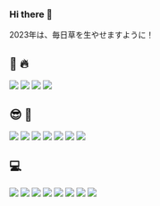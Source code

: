 ### Hi there 👋

2023年は、毎日草を生やせますように！

## :muscle: :fire:

![](https://img.shields.io/badge/-Unity-000000.svg?logo=unity&style=plastic)
![](https://img.shields.io/badge/-C%EF%BC%83-4db56a.svg?logo=csharp&style=plastic)
![](https://img.shields.io/badge/-Javascript-F7DF1E.svg?logo=javascript&style=plastic)
![](https://img.shields.io/badge/-Solidity-e6e6e6?logo=solidity&logoColor=black&style=plastic)

## :sunglasses: :beginner:

![](https://img.shields.io/badge/-Blender-F5792A.svg?logo=blender&style=plastic)
![](https://img.shields.io/badge/-AWS-232F3E.svg?logo=amazon-aws&style=plastic)
![](https://img.shields.io/badge/-Docker-1488C6.svg?logo=docker&style=plastic)
![](https://img.shields.io/badge/-Php-777BB4.svg?logo=php&style=plastic)
![](https://img.shields.io/badge/-Mysql-4479A1.svg?logo=mysql&style=plastic)
![](https://img.shields.io/badge/-C++-00599C.svg?logo=cplusplus&style=plastic)
![](https://img.shields.io/badge/-Python-3776AB.svg?logo=python&style=plastic)

## :computer:

![](https://img.shields.io/badge/-Windows-0078D6.svg?logo=windows&style=plastic)
![](https://img.shields.io/badge/-Android-A4C639.svg?logo=android&style=plastic)
![](https://img.shields.io/badge/-Apple-999999.svg?logo=apple&style=plastic)
![](https://img.shields.io/badge/-Linux-FCC624.svg?logo=linux&style=plastic)
![](https://img.shields.io/badge/-Ubuntu-E95420.svg?logo=ubuntu&style=plastic)
![](https://img.shields.io/badge/-Raspberrypi-C51A4A.svg?logo=raspberrypi&style=plastic)
![](https://img.shields.io/badge/-Slack-4A154B.svg?logo=slack&style=plastic)
![](https://img.shields.io/badge/-Discord-7289DA.svg?logo=discord&style=plastic)

<!--
**ywk1/ywk1** is a ✨ _special_ ✨ repository because its `README.md` (this file) appears on your GitHub profile.

Here are some ideas to get you started:

- 🔭 I’m currently working on ...
- 🌱 I’m currently learning ...
- 👯 I’m looking to collaborate on ...
- 🤔 I’m looking for help with ...
- 💬 Ask me about ...
- 📫 How to reach me: ...
- 😄 Pronouns: ...
- ⚡ Fun fact: ...
-->
